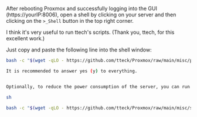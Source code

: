 After rebooting Proxmox and successfully logging into the GUI (https://yourIP:8006), open a shell by clicking on your server and then clicking on the `>_Shell` button in the top right corner.

I think it's very useful to run ttech's scripts. (Thank you, ttech, for this excellent work.)

Just copy and paste the following line into the shell window:

```sh
bash -c "$(wget -qLO - https://github.com/tteck/Proxmox/raw/main/misc/post-pve-install.sh)"

It is recommended to answer yes (y) to everything.


Optionally, to reduce the power consumption of the server, you can run the following script from ttech as well:

sh

bash -c "$(wget -qLO - https://github.com/tteck/Proxmox/raw/main/misc/scaling-governor.sh)"